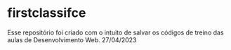 # firstclassifce
Esse repositório foi criado com o intuito de salvar os códigos de treino das aulas de Desenvolvimento Web.
27/04/2023
